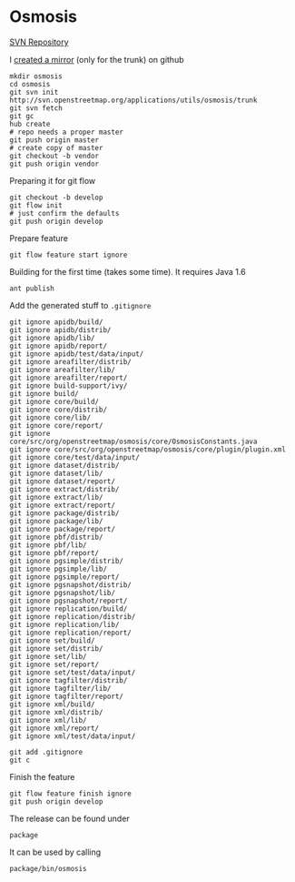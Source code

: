 # Osmosis #

[SVN Repository](http://svn.openstreetmap.org/applications/utils/osmosis/trunk/)

I [created a mirror](http://www.fnokd.com/2008/08/20/mirroring-svn-repository-to-github/) (only for the trunk) on github

	mkdir osmosis
	cd osmosis
	git svn init http://svn.openstreetmap.org/applications/utils/osmosis/trunk
	git svn fetch
	git gc
	hub create
	# repo needs a proper master
	git push origin master
	# create copy of master
	git checkout -b vendor
	git push origin vendor
	
Preparing it for git flow

	git checkout -b develop
	git flow init
	# just confirm the defaults
	git push origin develop

Prepare feature

	git flow feature start ignore
	
Building for the first time (takes some time). It requires Java 1.6

	ant publish

Add the generated stuff to `.gitignore`

	git ignore apidb/build/
	git ignore apidb/distrib/
	git ignore apidb/lib/
	git ignore apidb/report/
	git ignore apidb/test/data/input/
	git ignore areafilter/distrib/
	git ignore areafilter/lib/
	git ignore areafilter/report/
	git ignore build-support/ivy/
	git ignore build/
	git ignore core/build/
	git ignore core/distrib/
	git ignore core/lib/
	git ignore core/report/
	git ignore core/src/org/openstreetmap/osmosis/core/OsmosisConstants.java
	git ignore core/src/org/openstreetmap/osmosis/core/plugin/plugin.xml
	git ignore core/test/data/input/
	git ignore dataset/distrib/
	git ignore dataset/lib/
	git ignore dataset/report/
	git ignore extract/distrib/
	git ignore extract/lib/
	git ignore extract/report/
	git ignore package/distrib/
	git ignore package/lib/
	git ignore package/report/
	git ignore pbf/distrib/
	git ignore pbf/lib/
	git ignore pbf/report/
	git ignore pgsimple/distrib/
	git ignore pgsimple/lib/
	git ignore pgsimple/report/
	git ignore pgsnapshot/distrib/
	git ignore pgsnapshot/lib/
	git ignore pgsnapshot/report/
	git ignore replication/build/
	git ignore replication/distrib/
	git ignore replication/lib/
	git ignore replication/report/
	git ignore set/build/
	git ignore set/distrib/
	git ignore set/lib/
	git ignore set/report/
	git ignore set/test/data/input/
	git ignore tagfilter/distrib/
	git ignore tagfilter/lib/
	git ignore tagfilter/report/
	git ignore xml/build/
	git ignore xml/distrib/
	git ignore xml/lib/
	git ignore xml/report/
	git ignore xml/test/data/input/

	git add .gitignore
	git c
	
Finish the feature

	git flow feature finish ignore
	git push origin develop
	
The release can be found under

	package
	
It can be used by calling

	package/bin/osmosis